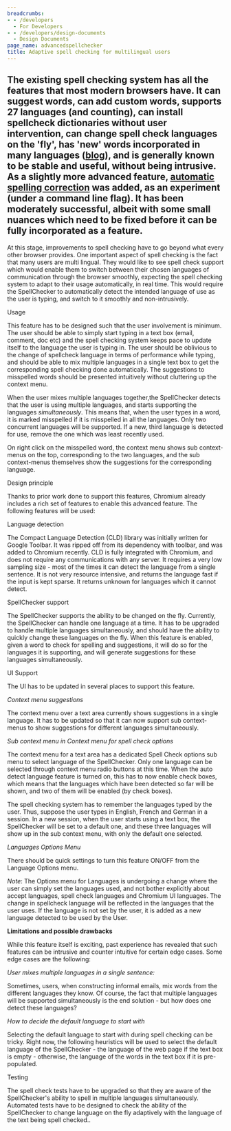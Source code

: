 ```yaml
---
breadcrumbs:
- - /developers
  - For Developers
- - /developers/design-documents
  - Design Documents
page_name: advancedspellchecker
title: Adaptive spell checking for multilingual users
---
```


## The existing spell checking system has all the features that most modern browsers have. It can suggest words, can add custom words, supports 27 languages (and counting), can install spellcheck dictionaries without user intervention, can change spell check languages on the 'fly', has 'new' words incorporated in many languages ([blog](http://blog.chromium.org/2009/02/spell-check-dictionary-improvements.html)), and is generally known to be stable and useful, without being intrusive. As a slightly more advanced feature, [automatic spelling correction](/developers/design-documents/automaticspellingcorrection) was added, as an experiment (under a command line flag). It has been moderately successful, albeit with some small nuances which need to be fixed before it can be fully incorporated as a feature.

At this stage, improvements to spell checking have to go beyond what every other
browser provides. One important aspect of spell checking is the fact that many
users are multi lingual. They would like to see spell check support which would
enable them to switch between their chosen languages of communication through
the browser smoothly, expecting the spell checking system to adapt to their
usage automatically, in real time. This would require the SpellChecker to
automatically detect the intended language of use as the user is typing, and
switch to it smoothly and non-intrusively.

Usage

This feature has to be designed such that the user involvement is minimum. The
user should be able to simply start typing in a text box (email, comment, doc
etc) and the spell checking system keeps pace to update itself to the language
the user is typing in. The user should be oblivious to the change of spellcheck
language in terms of performance while typing, and should be able to mix
multiple languages in a single text box to get the corresponding spell checking
done automatically. The suggestions to misspelled words should be presented
intuitively without cluttering up the context menu.

When the user mixes multiple languages together,the SpellChecker detects that
the user is using multiple languages, and starts supporting the languages
*simultaneously*. This means that, when the user types in a word, it is marked
misspelled if it is misspelled in all the languages. Only two concurrent
languages will be supported. If a new, third language is detected for use,
remove the one which was least recently used.

On right click on the misspelled word, the context menu shows sub context-menus
on the top, corresponding to the two languages, and the sub context-menus
themselves show the suggestions for the corresponding language.

Design principle

Thanks to prior work done to support this features, Chromium already includes a
rich set of features to enable this advanced feature. The following features
will be used:

Language detection

The Compact Language Detection (CLD) library was initially written for Google
Toolbar. It was ripped off from its dependency with toolbar, and was added to
Chromium recently. CLD is fully integrated with Chromium, and does not require
any communications with any server. It requires a very low sampling size - most
of the times it can detect the language from a single sentence. It is not very
resource intensive, and returns the language fast if the input is kept sparse.
It returns unknown for languages which it cannot detect.

SpellChecker support

The SpellChecker supports the ability to be changed on the fly. Currently, the
SpellChecker can handle one language at a time. It has to be upgraded to handle
multiple languages simultaneously, and should have the ability to quickly change
these languages on the fly. When this feature is enabled, given a word to check
for spelling and suggestions, it will do so for the languages it is supporting,
and will generate suggestions for these languages simultaneously.

UI Support

The UI has to be updated in several places to support this feature.

*Context menu suggestions*

The context menu over a text area currently shows suggestions in a single
language. It has to be updated so that it can now support sub context-menus to
show suggestions for different languages simultaneously.

*Sub context menu in Context menu for spell check options*

The context menu for a text area has a dedicated Spell Check options sub menu to
select language of the SpellChecker. Only one language can be selected through
context menu radio buttons at this time. When the auto detect language feature
is turned on, this has to now enable check boxes, which means that the languages
which have been detected so far will be shown, and two of them will be enabled
(by check boxes).

The spell checking system has to remember the languages typed by the user. Thus,
suppose the user types in English, French and German in a session. In a new
session, when the user starts using a text box, the SpellChecker will be set to
a default one, and these three languages will show up in the sub context menu,
with only the default one selected.

*Languages Options Menu*

There should be quick settings to turn this feature ON/OFF from the Language
Options menu.

*Note*: The Options menu for Languages is undergoing a change where the user can
simply set the languages used, and not bother explicitly about accept languages,
spell check languages and Chromium UI languages. The change in spellcheck
language will be reflected in the languages that the user uses. If the language
is not set by the user, it is added as a new language detected to be used by the
User.

**Limitations and possible drawbacks**

While this feature itself is exciting, past experience has revealed that such
features can be intrusive and counter intuitive for certain edge cases. Some
edge cases are the following:

*User mixes multiple languages in a single sentence:*

Sometimes, users, when constructing informal emails, mix words from the
different languages they know. Of course, the fact that multiple languages will
be supported simultaneously is the end solution - but how does one detect these
languages?

*How to decide the default language to start with*

Selecting the default language to start with during spell checking can be
tricky. Right now, the following heuristics will be used to select the default
language of the SpellChecker - the language of the web page if the text box is
empty - otherwise, the language of the words in the text box if it is
pre-populated.

Testing

The spell check tests have to be upgraded so that they are aware of the
SpellChecker's ability to spell in multiple languages simultaneously. Automated
tests have to be designed to check the ability of the SpellChecker to change
language on the fly adaptively with the language of the text being spell
checked..